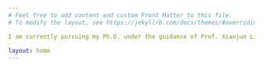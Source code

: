 ```yaml
---
# Feel free to add content and custom Front Matter to this file.
# To modify the layout, see https://jekyllrb.com/docs/themes/#overriding-theme-defaults

I am currently pursuing my Ph.D. under the guidance of Prof. Xiaojun Lin and Prof. Nicolo Michelusi in the Electrical and Computer Engineering Department of Purdue University. My research interests include Wireless Communication and Machine Learning. 

layout: home
---
```

